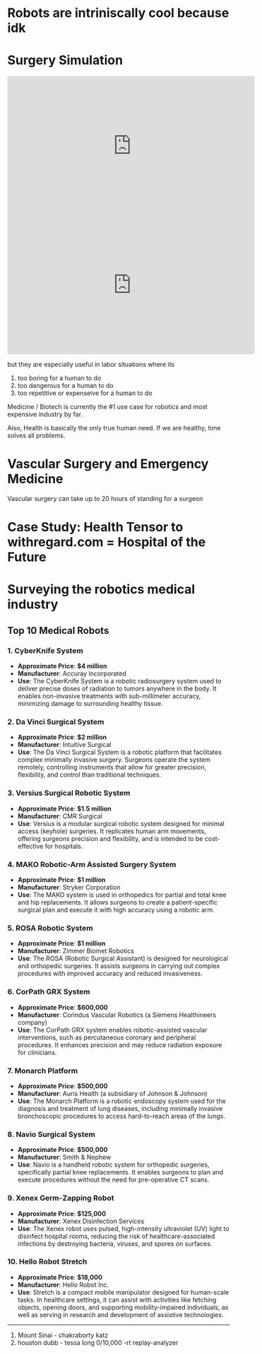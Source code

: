 # Robots are intriniscally cool because idk

# Surgery Simulation
<iframe width="560" height="315" src="https://www.youtube.com/embed/Y2F3ZWEEbF4?si=WjRj9R5CQeAHSX89" title="YouTube video player" frameborder="0" allow="accelerometer; autoplay; clipboard-write; encrypted-media; gyroscope; picture-in-picture; web-share" referrerpolicy="strict-origin-when-cross-origin" allowfullscreen></iframe>

<iframe width="560" height="315" src="https://www.youtube.com/embed/Y2F3ZWEEbF4?si=WjRj9R5CQeAHSX89" title="YouTube video player" frameborder="0" allow="accelerometer; autoplay; clipboard-write; encrypted-media; gyroscope; picture-in-picture; web-share" referrerpolicy="strict-origin-when-cross-origin" allowfullscreen></iframe>


but they are especially useful in labor situations where its
1. too boring for a human to do
2. too dangerous for a human to do
3. too repetitive or expenseive for a human to do 



Medicine / Biotech is currently the #1 use case for robotics and most expensive industry by far. 

Also, Health is basically the only true human need.
If we are healthy, time solves all problems.


# Vascular Surgery and Emergency Medicine
Vascular surgery can take up to 20 hours of standing for a surgeon


# Case Study: Health Tensor to withregard.com = Hospital of the Future

# Surveying the robotics medical industry

## Top 10 Medical Robots

### 1. **CyberKnife System**
- **Approximate Price**: **$4 million**
- **Manufacturer**: Accuray Incorporated
- **Use**: The CyberKnife System is a robotic radiosurgery system used to deliver precise doses of radiation to tumors anywhere in the body. It enables non-invasive treatments with sub-millimeter accuracy, minimizing damage to surrounding healthy tissue.

### 2. **Da Vinci Surgical System**
- **Approximate Price**: **$2 million**
- **Manufacturer**: Intuitive Surgical
- **Use**: The Da Vinci Surgical System is a robotic platform that facilitates complex minimally invasive surgery. Surgeons operate the system remotely, controlling instruments that allow for greater precision, flexibility, and control than traditional techniques.

### 3. **Versius Surgical Robotic System**
- **Approximate Price**: **$1.5 million**
- **Manufacturer**: CMR Surgical
- **Use**: Versius is a modular surgical robotic system designed for minimal access (keyhole) surgeries. It replicates human arm movements, offering surgeons precision and flexibility, and is intended to be cost-effective for hospitals.

### 4. **MAKO Robotic-Arm Assisted Surgery System**
- **Approximate Price**: **$1 million**
- **Manufacturer**: Stryker Corporation
- **Use**: The MAKO system is used in orthopedics for partial and total knee and hip replacements. It allows surgeons to create a patient-specific surgical plan and execute it with high accuracy using a robotic arm.

### 5. **ROSA Robotic System**
- **Approximate Price**: **$1 million**
- **Manufacturer**: Zimmer Biomet Robotics
- **Use**: The ROSA (Robotic Surgical Assistant) is designed for neurological and orthopedic surgeries. It assists surgeons in carrying out complex procedures with improved accuracy and reduced invasiveness.

### 6. **CorPath GRX System**
- **Approximate Price**: **$600,000**
- **Manufacturer**: Corindus Vascular Robotics (a Siemens Healthineers company)
- **Use**: The CorPath GRX system enables robotic-assisted vascular interventions, such as percutaneous coronary and peripheral procedures. It enhances precision and may reduce radiation exposure for clinicians.

### 7. **Monarch Platform**
- **Approximate Price**: **$500,000**
- **Manufacturer**: Auris Health (a subsidiary of Johnson & Johnson)
- **Use**: The Monarch Platform is a robotic endoscopy system used for the diagnosis and treatment of lung diseases, including minimally invasive bronchoscopic procedures to access hard-to-reach areas of the lungs.

### 8. **Navio Surgical System**
- **Approximate Price**: **$500,000**
- **Manufacturer**: Smith & Nephew
- **Use**: Navio is a handheld robotic system for orthopedic surgeries, specifically partial knee replacements. It enables surgeons to plan and execute procedures without the need for pre-operative CT scans.

### 9. **Xenex Germ-Zapping Robot**
- **Approximate Price**: **$125,000**
- **Manufacturer**: Xenex Disinfection Services
- **Use**: The Xenex robot uses pulsed, high-intensity ultraviolet (UV) light to disinfect hospital rooms, reducing the risk of healthcare-associated infections by destroying bacteria, viruses, and spores on surfaces.

### 10. **Hello Robot Stretch**
- **Approximate Price**: **$18,000**
- **Manufacturer**: Hello Robot Inc.
- **Use**: Stretch is a compact mobile manipulator designed for human-scale tasks. In healthcare settings, it can assist with activities like fetching objects, opening doors, and supporting mobility-impaired individuals, as well as serving in research and development of assistive technologies.

---

1. Mount Sinai - chakraborty katz 
2. houston dubb - tessa long 
0/10,000 -rt replay-analyzer 